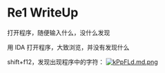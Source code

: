 # Re1 WriteUp
打开程序，随便输入什么，没什么发现

用 IDA 打开程序，大致浏览，并没有发现什么

shift+f12，发现出现程序中的字符：
[![kPpFLd.md.png](https://s2.ax1x.com/2019/01/20/kPpFLd.md.png)](https://imgchr.com/i/kPpFLd)
<!--stackedit_data:
eyJoaXN0b3J5IjpbMTEyNTc2NTU4OCw1NTIzMTY2MjVdfQ==
-->